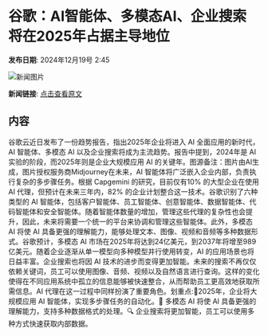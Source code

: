 # 谷歌：AI智能体、多模态AI、企业搜索将在2025年占据主导地位

**发布日期**: 2024年12月19号 2:45

![新闻图片](https://pic.chinaz.com/picmap/202405161743136484_4.jpg)

**新闻链接**: [点击查看原文](https://www.aibase.com/zh/news/14100)

## 内容

谷歌云近日发布了一份趋势报告，指出2025年企业将进入 AI 全面应用的新时代，AI 智能体、多模态 AI 以及企业搜索将成为主流趋势。报告中提到，2024年是 AI 实验的阶段，而2025年则是企业大规模应用 AI 的关键年。图源备注：图片由AI生成，图片授权服务商Midjourney在未来，AI 智能体将广泛嵌入企业内部，负责执行复杂的多步骤任务。根据 Capgemini 的研究，目前仅有10% 的大型企业在使用 AI 代理，但预计在未来三年内，82% 的企业计划整合这一技术。谷歌识别了六种类型的 AI 智能体，包括客户智能体、员工智能体、创意智能体、数据智能体、代码智能体和安全智能体。随着智能体数量的增加，管理这些代理的复杂性也会提升，因此，未来将需要一个统一的平台来协调和管理这些智能体。此外，多模态 AI 将使 AI 具备更强的理解能力，能够处理文本、图像、视频和音频等多种数据形式。谷歌预计，多模态 AI 市场在2025年将达到24亿美元，到2037年将增至989亿美元。随着企业逐渐从单一模型向多种模型并行使用转变，AI 的应用场景也将日益丰富。企业搜索也将因 AI 技术的进步而变得更加智能。未来的搜索不再仅仅依赖关键词，员工可以使用图像、音频、视频以及自然语言进行查询。这样的变化使得在不同应用系统中孤立的信息能够被快速整合，从而帮助员工更高效地获取所需信息。AI 代理在这一过程中同样扮演了重要角色。划重点:🌟2025年，企业将大规模应用 AI 智能体，实现多步骤任务的自动化。🧠 多模态 AI 将使 AI 具备更强的理解能力，支持多种数据格式的处理。🔍 企业搜索将更加智能，员工可以使用多种方式快速获取内部数据。
